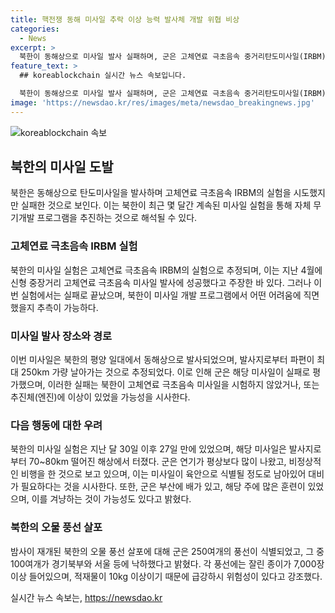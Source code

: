 ```yaml
---
title: 핵전쟁 동해 미사일 추락 이상 능력 발사체 개발 위협 비상
categories:
  - News
excerpt: >
  북한이 동해상으로 미사일 발사 실패하며, 군은 고체연료 극초음속 중거리탄도미사일(IRBM) 실험이라고 추정한다. 또한, 지난 4월에 발사된 것과 달리 이번에는 실패한 가능성이 있다고 전했다. 또한, 북한의 미사일 도발은 이번이 지난달 이후 27일 만인데, 발사된 미사일은 원산시에서 약 70~80㎞ 떨어진 해상에서 터졌다. 이와 관련하여 부근에서 발사 흔적이 포착되었으며 합참은 이를 미 항모 루즈벨트함과 프리덤 에지 훈련들에 대한 응징으로 볼 수도 있다고 밝혔다.
feature_text: >
  ## koreablockchain 실시간 뉴스 속보입니다.

  북한이 동해상으로 미사일 발사 실패하며, 군은 고체연료 극초음속 중거리탄도미사일(IRBM) 실험이라고 추정한다. 또한, 지난 4월에 발사된 것과 달리 이번에는 실패한 가능성이 있다고 전했다. 또한, 북한의 미사일 도발은 이번이 지난달 이후 27일 만인데, 발사된 미사일은 원산시에서 약 70~80㎞ 떨어진 해상에서 터졌다. 이와 관련하여 부근에서 발사 흔적이 포착되었으며 합참은 이를 미 항모 루즈벨트함과 프리덤 에지 훈련들에 대한 응징으로 볼 수도 있다고 밝혔다.
image: 'https://newsdao.kr/res/images/meta/newsdao_breakingnews.jpg'
---
```


<p><img src="https://newsdao.kr/res/images/meta/newsdao_breakingnews.jpg" alt="koreablockchain 속보" /></p>

<h2 data-ke-size="size26">북한의 미사일 도발</h2>

<p data-ke-size="size16">북한은 동해상으로 탄도미사일을 발사하며 고체연료 극초음속 IRBM의 실험을 시도했지만 실패한 것으로 보인다. 이는 북한이 최근 몇 달간 계속된 미사일 실험을 통해 자체 무기개발 프로그램을 추진하는 것으로 해석될 수 있다.</p>

<h3><b>고체연료 극초음속 IRBM 실험</b></h3>

<p data-ke-size="size16">북한의 미사일 실험은 고체연료 극초음속 IRBM의 실험으로 추정되며, 이는 지난 4월에 신형 중장거리 고체연료 극초음속 미사일 발사에 성공했다고 주장한 바 있다. 그러나 이번 실험에서는 실패로 끝났으며, 북한이 미사일 개발 프로그램에서 어떤 어려움에 직면했을지 추측이 가능하다.</p>

<h3><b>미사일 발사 장소와 경로</b></h3>

<p data-ke-size="size16">이번 미사일은 북한의 평양 일대에서 동해상으로 발사되었으며, 발사지로부터 파편이 최대 250km 가량 날아가는 것으로 추정되었다. 이로 인해 군은 해당 미사일이 실패로 평가했으며, 이러한 실패는 북한이 고체연료 극초음속 미사일을 시험하지 않았거나, 또는 추진체(엔진)에 이상이 있었을 가능성을 시사한다.</p>

<h3><b>다음 행동에 대한 우려</b></h3>

<p data-ke-size="size16">북한의 미사일 실험은 지난 달 30일 이후 27일 만에 있었으며, 해당 미사일은 발사지로부터 70~80km 떨어진 해상에서 터졌다. 군은 연기가 평상보다 많이 나왔고, 비정상적인 비행을 한 것으로 보고 있으며, 이는 미사일이 육안으로 식별될 정도로 남아있어 대비가 필요하다는 것을 시사한다. 또한, 군은 부산에 배가 있고, 해당 주에 많은 훈련이 있었으며, 이를 겨냥하는 것이 가능성도 있다고 밝혔다.</p>

<h3><b>북한의 오물 풍선 살포</b></h3>

<p data-ke-size="size16">밤사이 재개된 북한의 오물 풍선 살포에 대해 군은 250여개의 풍선이 식별되었고, 그 중 100여개가 경기북부와 서울 등에 낙하했다고 밝혔다. 각 풍선에는 잘린 종이가 7,000장 이상 들어있으며, 적재물이 10kg 이상이기 때문에 급강하시 위험성이 있다고 강조했다.</p>
실시간 뉴스 속보는, <a href="https://newsdao.kr" rel="dofollow">https://newsdao.kr</a>


